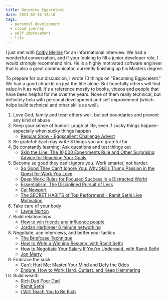 ```yaml
---
title: Becoming Eggscelent
date: 2023-02-16 18:18
tags:
  - personal development
  - cloud journey
  - self improvement
  - life
---
```


I just met with [Colby Meline](https://www.linkedin.com/in/colby-meline/) for an informational interview. We had a wonderful conversation, and if your looking to fill a junior developer role, I would strongly recommend him. He is a highly motivated software engineer that is also a great communicator, currently finishing up his Masters degree.

To prepare for our discussion, I wrote 10 things on "Becoming Eggscelent." We had a good chuckle on just the title alone. But hopefully others will find value in it as well. It's a reference mostly to books, videos and people that have been helpful for me over the years. None of them really technical, but definitely help with personal development and self improvement (which helps build technical and other skills as well).

1. Love God, family and treat others well, but set boundaries and prevent any kind of abuse
2. Keep your sense of humor: Laugh at life, even if sucky things happen–especially when sucky things happen
    * [Regular Show - Eggscellent Challenge Advert](https://youtu.be/GvJsvwJXcZM)
3. Be grateful: Each day write 3 things you are grateful for
4. Be constantly learning: Ask questions and test things out
    * [Skip the Line: The 10,000 Experiments Rule and Other Surprising Advice for Reaching Your Goals](https://a.co/d/4nppwvv)
5. Become so good they can’t ignore you. Work smarter, not harder. 
    * [So Good They Can't Ignore You: Why Skills Trump Passion in the Quest for Work You Love](https://a.co/d/c3Jo9qJ)
    * [Deep Work: Rules for Focused Success in a Distracted World ](https://a.co/d/9wcmC5S)
    * [Essentialism: The Disciplined Pursuit of Less](https://a.co/d/fzxZT5g)
    * [Cal Newport](calnewport.com)
    * [The SECRET HABITS of Top Performers! - Ramit Sethi Live Motivation](https://youtu.be/S_QxUmqH8eo)
6. Take care of your body
    * [Layne Norton](https://www.youtube.com/@biolayne1)
7. Build relationships
    * [How to win friends and influence people](https://a.co/d/i3xG2aP)
    * [Jordan Harbinger 6 minute networking](https://courses.jordanharbinger.com/courses/6-minute-networking)
8. Negotiate, ace interviews, and better your tactics
    * [The Briefcase Technique](https://youtu.be/NViqHCrljf8)
    * [How to Write a Winning Resume, with Ramit Sethi](https://youtu.be/_0fjkKCsM1w)
    * [How to Negotiate Your Salary If You're Underpaid, with Ramit Sethi](https://youtu.be/d3qfJeLQDoY)
    * [Jon Marty](https://www.youtube.com/@JohnMarty-uncommon)
9. Embrace the suck
    * [Can't Hurt Me: Master Your Mind and Defy the Odds](https://a.co/d/6R1sh3f)
    * [Endure: How to Work Hard, Outlast, and Keep Hammering](https://a.co/d/69PwaN2)
10. Build wealth
    * [Rich Dad Poor Dad](https://a.co/d/60sh3SY)
    * [Ramit Sethi](https://www.youtube.com/@ramitsethi)
    * [I Will Teach You to Be Rich](https://a.co/d/bb1QY4M)
